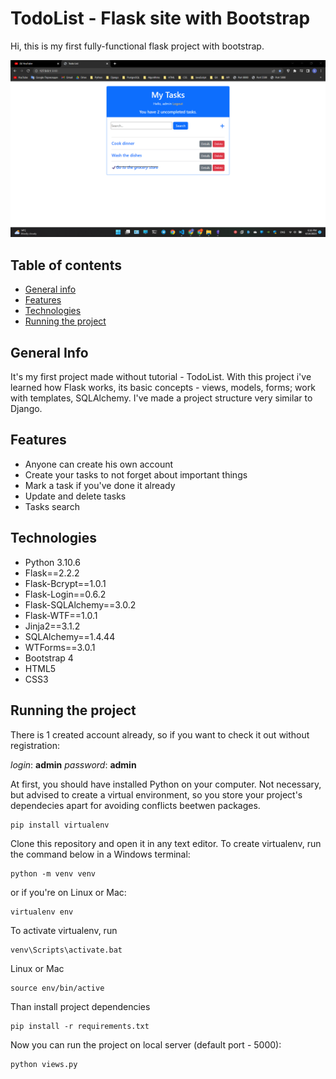 # TodoList - Flask site with Bootstrap

Hi, this is my first fully-functional flask project with bootstrap.

![Screenshot](screenshot.png)

## Table of contents
* [General info](#general-info)
* [Features](#features)
* [Technologies](#technologies)
* [Running the project](#running-the-project)

## General Info

It's my first project made without tutorial - TodoList. With this project i've learned how Flask works, its basic concepts - views, models, forms; work with templates, SQLAlchemy. I've made a project structure very similar to Django.

## Features

- Anyone can create his own account
- Create your tasks to not forget about important things
- Mark a task if you've done it already
- Update and delete tasks
- Tasks search

## Technologies

- Python 3.10.6
- Flask==2.2.2
- Flask-Bcrypt==1.0.1
- Flask-Login==0.6.2
- Flask-SQLAlchemy==3.0.2
- Flask-WTF==1.0.1
- Jinja2==3.1.2
- SQLAlchemy==1.4.44
- WTForms==3.0.1
- Bootstrap 4
- HTML5
- CSS3

## Running the project

There is 1 created account already, so if you want to check it out without registration:

*login*: **admin**
*password*: **admin**

At first, you should have installed Python on your computer. Not necessary, but advised to create a virtual environment, so you store your project's dependecies apart for avoiding conflicts beetwen packages.
```shell
pip install virtualenv
```
Clone this repository and open it in any text editor. To create virtualenv, run the command below in a Windows terminal:
```shell
python -m venv venv
```
or if you're on Linux or Mac:
```shell
virtualenv env
```
To activate virtualenv, run
```shell
venv\Scripts\activate.bat
```
Linux or Mac
```shell
source env/bin/active
```
Than install project dependencies
```shell
pip install -r requirements.txt
```
Now you can run the project on local server (default port - 5000):
```shell
python views.py
```

